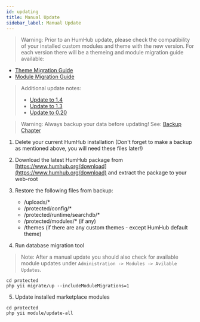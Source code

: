 ```yaml
---
id: updating
title: Manual Update
sidebar_label: Manual Update
---
```


> Warning: Prior to an HumHub update, please check the compatibility of your installed custom modules and theme with the
new version.
For each version there will be a themeing and module migration guide available:
- [Theme Migration Guide](../theme/migrate.md)
- [Module Migration Guide](../developer/modules-migrate.md)
 
> Additional update notes:
> - [Update to 1.4](updating-140.md)
> - [Update to 1.3](updating-130.md)
> - [Update to 0.20](updating-020.md)

> Warning: Always backup your data before updating! See: [Backup Chapter](backup.md)

1. Delete your current HumHub installation (Don't forget to make a backup as mentioned above, you will need these files later!)
2. Download the latest HumHub package from [https://www.humhub.org/download](https://www.humhub.org/download) and extract the package to your web-root
3. Restore the following files from backup:

	- /uploads/*
	- /protected/config/*
	- /protected/runtime/searchdb/*
	- /protected/modules/* (if any)
	- /themes (if there are any custom themes - except HumHub default theme)
	
4. Run database migration tool

> Note: After a manual update you should also check for available module updates under `Administration -> Modules -> Avilable Updates`.

```
cd protected
php yii migrate/up --includeModuleMigrations=1
```

5. Update installed marketplace modules

```
cd protected
php yii module/update-all
```



